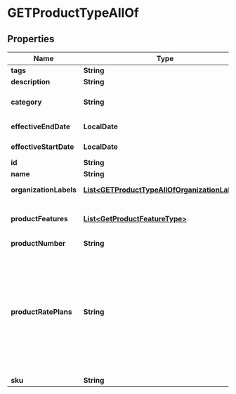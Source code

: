 

# GETProductTypeAllOf


## Properties

| Name | Type | Description | Notes |
|------------ | ------------- | ------------- | -------------|
|**tags** | **String** |  |  [optional] |
|**description** | **String** | Optional product description.  |  [optional] |
|**category** | **String** | Category of the product. Used by Zuora Quotes Guided Product Selector.  Possible values are:   - Base Products   - Add On Services   - Miscellaneous Products  |  [optional] |
|**effectiveEndDate** | **LocalDate** | The date when the product expires and cannot be subscribed to anymore, as &#x60;yyyy-mm-dd&#x60;.  |  [optional] |
|**effectiveStartDate** | **LocalDate** | The date when the product becomes available and can be subscribed to, as &#x60;yyyy-mm-dd&#x60;.  |  [optional] |
|**id** | **String** | Product ID.  |  [optional] |
|**name** | **String** | Product name, up to 100 characters.  |  [optional] |
|**organizationLabels** | [**List&lt;GETProductTypeAllOfOrganizationLabels&gt;**](GETProductTypeAllOfOrganizationLabels.md) | The organization(s) that the object belongs to.   Note: This field is available only when the Multi-Org feature is enabled.              |  [optional] |
|**productFeatures** | [**List&lt;GetProductFeatureType&gt;**](GetProductFeatureType.md) | Container for one or more product features. Only available when the following settings are enabled: - The Entitlements feature in your tenant - The Enable Feature Specification in Product and Subscriptions setting in Settings &gt; Billing  |  [optional] |
|**productNumber** | **String** | The natural key of the product.  |  [optional] |
|**productRatePlans** | **String** | URL to retrieve information about all product rate plans of a specific product. For example, &#x60;/v1/rateplan/40289f466463d683016463ef8b7301a0/productRatePlan&#x60;. If you want to view the product rate plan details, call [List all product rate plans of a product](https://developer.zuora.com/api-references/api/operation/GET_ProductRatePlans) with the returned URL.  This field is in Zuora REST API version control. If you set the &#x60;zuora-version&#x60; request header to &#x60;230.0&#x60; or later [available versions](https://developer.zuora.com/api-references/api/overview/#section/API-Versions/Minor-Version), the value of this field is a URL. Zuora recommends that you use the latest behavior to retrieve product information.  If you do not set the &#x60;zuora-version&#x60; request header or you set this header to &#x60;229.0&#x60; or earlier [available versions](https://developer.zuora.com/api-references/api/overview/#section/API-Versions/Minor-Version), the value of this field is an array of product rate plan details.  For more information about the array, see the response body of [List all product rate plans of a product](https://developer.zuora.com/api-references/api/operation/GET_ProductRatePlans). **Note**: The array contains a maximum of 300 product rate plans. Additionally, across all product rate plans, at most 300 product rate plan charges are returned.  |  [optional] |
|**sku** | **String** | Unique product SKU, up to 50 characters.  |  [optional] |



